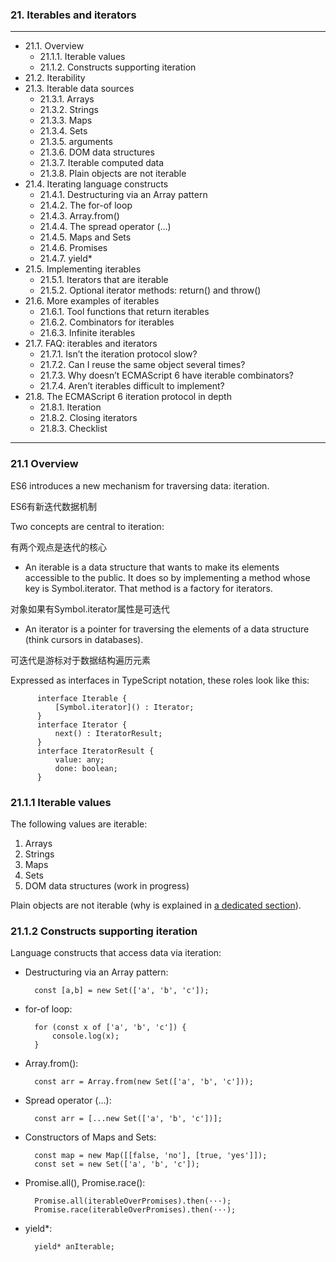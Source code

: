 ### 21. Iterables and iterators

---
* 21.1. Overview
  * 21.1.1. Iterable values
  * 21.1.2. Constructs supporting iteration
* 21.2. Iterability
* 21.3. Iterable data sources
  * 21.3.1. Arrays
  * 21.3.2. Strings
  * 21.3.3. Maps
  * 21.3.4. Sets
  * 21.3.5. arguments
  * 21.3.6. DOM data structures
  * 21.3.7. Iterable computed data
  * 21.3.8. Plain objects are not iterable
* 21.4. Iterating language constructs
  * 21.4.1. Destructuring via an Array pattern
  * 21.4.2. The for-of loop
  * 21.4.3. Array.from()
  * 21.4.4. The spread operator (...)
  * 21.4.5. Maps and Sets
  * 21.4.6. Promises
  * 21.4.7. yield*
* 21.5. Implementing iterables
  * 21.5.1. Iterators that are iterable
  * 21.5.2. Optional iterator methods: return() and throw()
* 21.6. More examples of iterables
  * 21.6.1. Tool functions that return iterables
  * 21.6.2. Combinators for iterables
  * 21.6.3. Infinite iterables
* 21.7. FAQ: iterables and iterators
  * 21.7.1. Isn’t the iteration protocol slow?
  * 21.7.2. Can I reuse the same object several times?
  * 21.7.3. Why doesn’t ECMAScript 6 have iterable combinators?
  * 21.7.4. Aren’t iterables difficult to implement?
* 21.8. The ECMAScript 6 iteration protocol in depth
  * 21.8.1. Iteration
  * 21.8.2. Closing iterators
  * 21.8.3. Checklist

---

### 21.1 Overview

ES6 introduces a new mechanism for traversing data: iteration.

ES6有新迭代数据机制

Two concepts are central to iteration:

有两个观点是迭代的核心

* An iterable is a data structure that wants to make its elements accessible to the public. It does so by implementing a method whose key is Symbol.iterator. That method is a factory for iterators.

对象如果有Symbol.iterator属性是可迭代

* An iterator is a pointer for traversing the elements of a data structure (think cursors in databases).

可迭代是游标对于数据结构遍历元素

Expressed as interfaces in TypeScript notation, these roles look like this:

          interface Iterable {
              [Symbol.iterator]() : Iterator;
          }
          interface Iterator {
              next() : IteratorResult;
          }
          interface IteratorResult {
              value: any;
              done: boolean;
          }


### 21.1.1 Iterable values

The following values are iterable:

1. Arrays
2. Strings
3. Maps
4. Sets
5. DOM data structures (work in progress)

Plain objects are not iterable (why is explained in [a dedicated section](http://exploringjs.com/es6/ch_iteration.html#sec_plain-objects-not-iterable)).

### 21.1.2 Constructs supporting iteration

Language constructs that access data via iteration:


* Destructuring via an Array pattern:

        const [a,b] = new Set(['a', 'b', 'c']);

* for-of loop:

        for (const x of ['a', 'b', 'c']) {
            console.log(x);
        }

* Array.from():

        const arr = Array.from(new Set(['a', 'b', 'c']));

* Spread operator (...):

        const arr = [...new Set(['a', 'b', 'c'])];

* Constructors of Maps and Sets:

        const map = new Map([[false, 'no'], [true, 'yes']]);
        const set = new Set(['a', 'b', 'c']);

* Promise.all(), Promise.race():

        Promise.all(iterableOverPromises).then(···);
        Promise.race(iterableOverPromises).then(···);

* yield*:

        yield* anIterable;
